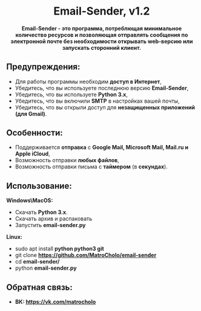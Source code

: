 <h1 align="center">Email-Sender, v1.2</h1>
<h4 align="center">Email-Sender - это программа, потреблющая минимальное количество ресурсов и позволяющая отправлять сообщения по электронной почте без необходимости открывать web-версию или запускать сторонний клиент.</h4>

## Предупреждения:
- Для работы программы необходим **доступ в Интернет**,
- Убедитесь, что вы используете последнюю версию **Email-Sender**,
- Убедитесь, что вы используете **Python 3.x**,
- Убедитесь, что вы включили **SMTP** в настройках вашей почты,
- Убедитесь, что вы открыли доступ для **незащищенных приложений (для Gmail)**.

## Особенности:
- Поддерживается **отправка** с **Google Mail, Microsoft Mail, Mail.ru и Apple iCloud**,
- Возможность отправки **любых файлов**,
- Возможность отправки письма с **таймером** (в **секундах**).

## Использование:

**Windows\MacOS:**
- Скачать **Python 3.x**.
- Скачать архив и распаковать
- Запустить **email-sender.py**

**Linux:**
- sudo apt install **python python3 git**
- git clone **https://github.com/MatroCholo/email-sender**
- cd **email-sender/**
- python **email-sender.py**

## Обратная связь:
- **ВК: https://vk.com/matrocholo**
